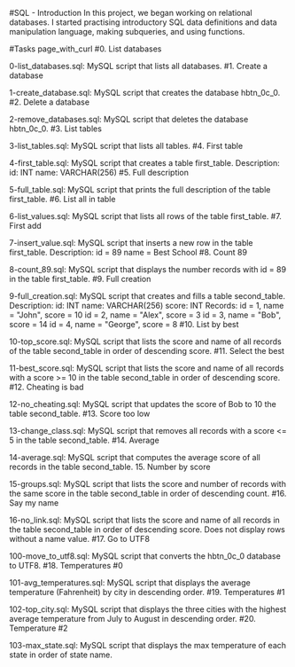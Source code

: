 #SQL - Introduction
In this project, we began working on relational databases. I started practising introductory SQL data definitions and data manipulation language, making subqueries, and using functions.

#Tasks page_with_curl
#0. List databases

0-list_databases.sql: MySQL script that lists all databases.
#1. Create a database

1-create_database.sql: MySQL script that creates the database hbtn_0c_0.
#2. Delete a database

2-remove_databases.sql: MySQL script that deletes the database hbtn_0c_0.
#3. List tables

3-list_tables.sql: MySQL script that lists all tables.
#4. First table

4-first_table.sql: MySQL script that creates a table first_table.
Description:
id: INT
name: VARCHAR(256)
#5. Full description

5-full_table.sql: MySQL script that prints the full description of the table first_table.
#6. List all in table

6-list_values.sql: MySQL script that lists all rows of the table first_table.
#7. First add

7-insert_value.sql: MySQL script that inserts a new row in the table first_table.
Description:
id = 89
name = Best School
#8. Count 89

8-count_89.sql: MySQL script that displays the number records with id = 89 in the table first_table.
#9. Full creation

9-full_creation.sql: MySQL script that creates and fills a table second_table.
Description:
id: INT
name: VARCHAR(256)
score: INT
Records:
id = 1, name = "John", score = 10
id = 2, name = "Alex", score = 3
id = 3, name = "Bob", score = 14
id = 4, name = "George", score = 8
#10. List by best

10-top_score.sql: MySQL script that lists the score and name of all records of the table second_table in order of descending score.
#11. Select the best

11-best_score.sql: MySQL script that lists the score and name of all records with a score >= 10 in the table second_table in order of descending score.
#12. Cheating is bad

12-no_cheating.sql: MySQL script that updates the score of Bob to 10 the table second_table.
#13. Score too low

13-change_class.sql: MySQL script that removes all records with a score <= 5 in the table second_table.
#14. Average

14-average.sql: MySQL script that computes the average score of all records in the table second_table.
15. Number by score

15-groups.sql: MySQL script that lists the score and number of records with the same score in the table second_table in order of descending count.
#16. Say my name

16-no_link.sql: MySQL script that lists the score and name of all records in the table second_table in order of descending score.
Does not display rows without a name value.
#17. Go to UTF8

100-move_to_utf8.sql: MySQL script that converts the hbtn_0c_0 database to UTF8.
#18. Temperatures #0

101-avg_temperatures.sql: MySQL script that displays the average temperature (Fahrenheit) by city in descending order.
#19. Temperatures #1

102-top_city.sql: MySQL script that displays the three cities with the highest average temperature from July to August in descending order.
#20. Temperature #2

103-max_state.sql: MySQL script that displays the max temperature of each state in order of state name.

